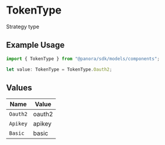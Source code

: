# TokenType

Strategy type

## Example Usage

```typescript
import { TokenType } from "@panora/sdk/models/components";

let value: TokenType = TokenType.Oauth2;
```

## Values

| Name     | Value    |
| -------- | -------- |
| `Oauth2` | oauth2   |
| `Apikey` | apikey   |
| `Basic`  | basic    |